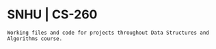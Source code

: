 # SNHU | CS-260

```
Working files and code for projects throughout Data Structures and Algorithms course.
```
